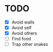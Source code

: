 # **TODO**
- [x] Avoid walls
- [x] Avoid self
- [x] Avoid others
- [ ] Find food
- [ ] Trap other snakes

